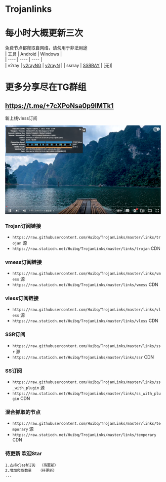 # Trojanlinks
# 每小时大概更新三次
免费节点都爬取自网络，请勿用于非法用途  
|  工具  | Android  | Windows  |  
|  ----  | ----   | ----  |  
| v2ray  | [v2rayNG](https://github.com/2dust/v2rayNG/releases) | [v2rayN](https://github.com/2dust/v2rayN/releases) |
| ssrray  | [SSRRAY](https://github.com/xxf098/shadowsocksr-v2ray-trojan-android/releases) |  [无]|
  
# 更多分享尽在TG群组
## https://t.me/+7cXPoNsa0p9lMTk1

新上线vless订阅

![img_2.png](md/测试图.png)


### Trojan订阅链接
- `https://raw.githubusercontent.com/Huibq/TrojanLinks/master/links/trojan`  源
- `https://raw.staticdn.net/Huibq/TrojanLinks/master/links/trojan`  CDN

### vmess订阅链接
- `https://raw.githubusercontent.com/Huibq/TrojanLinks/master/links/vmess`  源
- `https://raw.staticdn.net/Huibq/TrojanLinks/master/links/vmess`  CDN

### vless订阅链接
- `https://raw.githubusercontent.com/Huibq/TrojanLinks/master/links/vless`  源
- `https://raw.staticdn.net/Huibq/TrojanLinks/master/links/vless`  CDN

### SSR订阅
- `https://raw.githubusercontent.com/Huibq/TrojanLinks/master/links/ssr`  源
- `https://raw.staticdn.net/Huibq/TrojanLinks/master/links/ssr`  CDN

### SS订阅
- `https://raw.githubusercontent.com/Huibq/TrojanLinks/master/links/ss_with_plugin`  源
- `https://raw.staticdn.net/Huibq/TrojanLinks/master/links/ss_with_plugin`  CDN

### 混合抓取的节点
- `https://raw.githubusercontent.com/Huibq/TrojanLinks/master/links/temporary`  源
- `https://raw.staticdn.net/Huibq/TrojanLinks/master/links/temporary`  CDN


### 待更新 欢迎Star
```any
1.支持clash订阅  （待更新）
2.增加爬取数量   （待更新）
...
```
